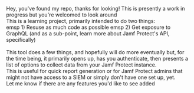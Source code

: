 Hey, you've found my repo, thanks for looking! This is presently a work in progress but you're welcomed to look around
<br />
This is a learning project, primarily intended to do two things:<br />
emsp 1) Resuse as much code as possible
emsp 2) Get exposure to GraphQL (and as a sub-point, learn more about Jamf Protect's API, specifically)
<br />
<br />
This tool does a few things, and hopefully will do more eventually but, for the time being, it primarily opens up, has you authenticate, then presents a list of options to collect data from your Jamf Protect instance.
<br />
This is useful for quick report generation or for Jamf Protect admins that might not have access to a SIEM or simply don't have one set up, yet.
<br />
Let me know if there are any features you'd like to see added